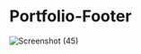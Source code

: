 # Portfolio-Footer

![Screenshot (45)](https://github.com/SyedMoin-lab/Portfolio-Footer/assets/63508680/f4a07903-8ffa-400a-bf3a-09e449b67126)
